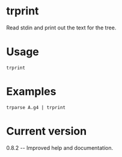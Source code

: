 # trprint

Read stdin and print out the text for the tree.

# Usage

    trprint

# Examples

    trparse A.g4 | trprint

# Current version

0.8.2 -- Improved help and documentation.
